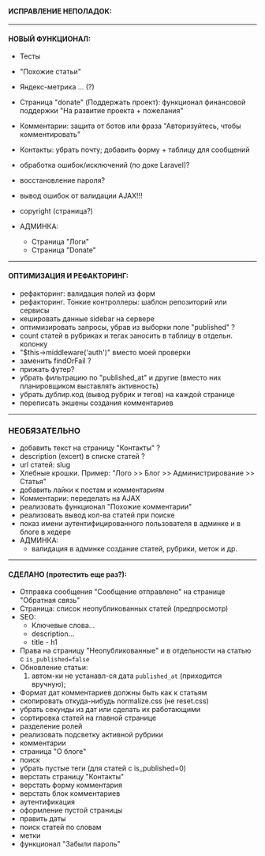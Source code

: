 
#### ИСПРАВЛЕНИЕ НЕПОЛАДОК:

---
#### НОВЫЙ ФУНКЦИОНАЛ:
- Тесты
- "Похожие статьи"
- Яндекс-метрика ... (?)
- Страница "donate" (Поддержать проект): функционал финансовой поддержки "На развитие проекта + пожелания"

- Комментарии: защита от ботов или фраза "Авторизуйтесь, чтобы комментировать"
- Контакты: убрать почту; добавить форму + таблицу для сообщений
- обработка ошибок/исключений (по доке Laravel)?
- восстановление пароля?
- вывод ошибок от валидации AJAX!!!
- copyright (страница?)
- АДМИНКА:
    - Страница "Логи"
    - Страница "Donate"


---
#### ОПТИМИЗАЦИЯ И РЕФАКТОРИНГ:
- рефакторинг: валидация полей из форм
- рефакторинг. Тонкие контроллеры: шаблон репозиторий или сервисы
- кешировать данные sidebar на сервере
- оптимизировать запросы, убрав из выборки поле "published" ?
- count статей в рубриках и тегах заносить в таблицу в отдельн. колонку
- "$this->middleware('auth')" вместо моей проверки
- заменить findOrFail ?
- прижать футер?
- убрать фильтрацию по "published_at" и другие (вместо них планировщиком выставлять активность)
- убрать дублир.код (вывод рубрик и тегов) на каждой странице
- переписать экшены создания комментариев


---
### НЕОБЯЗАТЕЛЬНО
- добавить текст на страницу  "Контакты" ?
- description (excert) в списке статей ?
- url статей: slug
- Хлебные крошки. Пример: "Лого >> Блог >> Администрирование >> Статья"
- добавить лайки к постам и комментариям
- Комментарии: переделать на AJAX
- реализовать функционал "Похожие комментарии"
- реализовать вывод кол-ва статей при поиске
- показ имени аутентифицированного пользователя в админке и в блоге в хедере
- АДМИНКА:
    - валидация в админке создание статей, рубрики, меток и др.


---
#### СДЕЛАНО (протестить еще раз?):
- Отправка сообщения "Сообщение отправлено" на странице "Обратная связь"
- Страница: список неопубликованных статей (предпросмотр)
- SEO:
    - Ключевые слова...
    - description...
    - title - h1
- Права на страницу "Неопубликованные" и в отдельности на статью с `is_published=false`
- Обновление статьи: 
    1) автом-ки не устанавл-ся дата `published_at` (приходится вручную);
- Формат дат комментариев должны быть как к статьям
- скопировать откуда-нибудь normalize.css (не reset.css)
- убрать секунды из дат или сделать их работающими
- сортировка статей на главной странице
- разделение ролей
- реализовать подсветку активной рубрики
- комментарии
- страница "О блоге"
- поиск
- убрать пустые теги (для статей с is_published=0)
- верстать страницу "Контакты"
- верстать форму комментария
- верстать блок комментариев
- аутентификация
- оформление пустой страницы
- править даты
- поиск статей по словам
- метки
- функционал "Забыли пароль"
